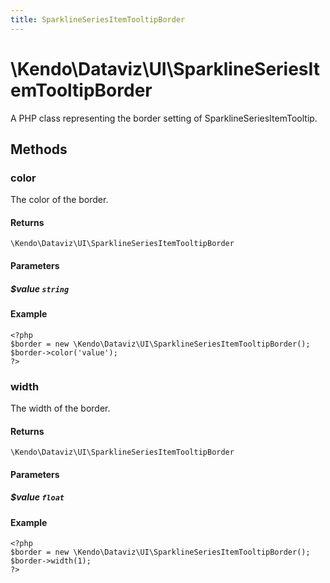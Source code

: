```yaml
---
title: SparklineSeriesItemTooltipBorder
---
```


# \Kendo\Dataviz\UI\SparklineSeriesItemTooltipBorder

A PHP class representing the border setting of SparklineSeriesItemTooltip.


## Methods

### color
The color of the border.

#### Returns
`\Kendo\Dataviz\UI\SparklineSeriesItemTooltipBorder`

#### Parameters

##### $value `string`



#### Example 
    <?php
    $border = new \Kendo\Dataviz\UI\SparklineSeriesItemTooltipBorder();
    $border->color('value');
    ?>

### width
The width of the border.

#### Returns
`\Kendo\Dataviz\UI\SparklineSeriesItemTooltipBorder`

#### Parameters

##### $value `float`



#### Example 
    <?php
    $border = new \Kendo\Dataviz\UI\SparklineSeriesItemTooltipBorder();
    $border->width(1);
    ?>

